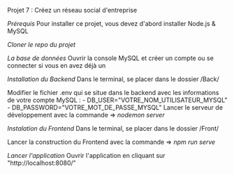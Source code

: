 Projet 7 : Créez un réseau social d'entreprise

*Prérequis*
Pour installer ce projet, vous devez d'abord installer Node.js & MySQL

*Cloner le repo du projet*

*La base de données*
Ouvrir la console MySQL et créer un compte ou se connecter si vous en avez déjà un

*Installation du Backend*
Dans le terminal, se placer dans le dossier /Back/

Modifier le fichier .env qui se situe dans le backend avec les informations de votre compte MySQL :
    - DB_USER="VOTRE_NOM_UTILISATEUR_MYSQL"
    - DB_PASSWORD="VOTRE_MOT_DE_PASSE_MYSQL"
Lancer le serveur de développement avec la commande => *nodemon server*

*Instalation du Frontend*
Dans le terminal, se placer dans le dossier /Front/

Lancer la construction du Frontend avec la commande => *npm run serve*

*Lancer l'application*
Ouvrir l'application en cliquant sur "http://localhost:8080/"